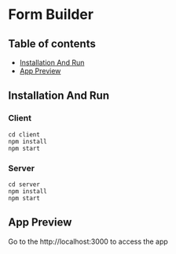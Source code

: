 # Form Builder

## Table of contents

- [Installation And Run](#installation-and-run)
- [App Preview](#app-preview)

## Installation And Run

### Client

```
cd client
npm install
npm start
```

### Server

```
cd server
npm install
npm start
```

## App Preview

Go to the http://localhost:3000 to access the app
